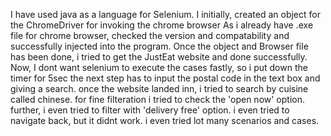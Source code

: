 I have used java as a language for Selenium.
I initially, created an object for the ChromeDriver for invoking the chrome browser
As i already have .exe file for chrome browser, checked the version and compatability and successfully injected into the program.
Once the object and Browser file has been done, i tried to get the JustEat website and done successfully.
Now, I dont want selenium to execute the cases fastly, so i put down the timer for 5sec
the next step has to input the postal code in the text box and giving a search.
once the website landed inn, i tried to search by cuisine called chinese. 
for fine filteration i tried to check the 'open now' option.
further, i even tried to filter with 'delivery free' option.
i even tried to navigate back, but it didnt work.
i even tried lot many scenarios and cases.
